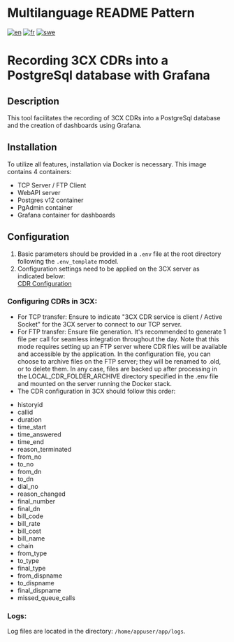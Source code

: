 # Multilanguage README Pattern
[![en](https://img.shields.io/badge/lang-en-red.svg)](https://github.com/dorel14/3CX-Cdr-Tcp-Server/blob/master/README.md)
[![fr](https://img.shields.io/badge/lang-fr-green.svg)](https://github.com/dorel14/3CX-Cdr-Tcp-Server/blob/master/README.fr.md)
[![swe](https://img.shields.io/badge/lang-swe-blue.svg)](https://github.com/dorel14/3CX-Cdr-Tcp-Server/blob/master/README.swe.md)
# Recording 3CX CDRs into a PostgreSql database with Grafana

## Description
This tool facilitates the recording of 3CX CDRs into a PostgreSql database and the creation of dashboards using Grafana.

## Installation
To utilize all features, installation via Docker is necessary. This image contains 4 containers:
- TCP Server / FTP Client
- WebAPI server
- Postgres v12 container
- PgAdmin container
- Grafana container for dashboards

## Configuration
1. Basic parameters should be provided in a `.env` file at the root directory following the `.env_template` model.
2. Configuration settings need to be applied on the 3CX server as indicated below:
</br><a href="https://www.3cx.com/docs/cdr-call-data-records">CDR Configuration</a>

### Configuring CDRs in 3CX:
- For TCP transfer: Ensure to indicate "3CX CDR service is client / Active Socket" for the 3CX server to connect to our TCP server.
- For FTP transfer: Ensure file generation. It's recommended to generate 1 file per call for seamless integration throughout the day. Note that this mode requires setting up an FTP server where CDR files will be available and accessible by the application. In the configuration file, you can choose to archive files on the FTP server; they will be renamed to .old, or to delete them. In any case, files are backed up after processing in the LOCAL_CDR_FOLDER_ARCHIVE directory specified in the .env file and mounted on the server running the Docker stack.
- The CDR configuration in 3CX should follow this order:
<ul>
<li>historyid</li>
<li>callid</li>
<li>duration</li>
<li>time_start</li>
<li>time_answered</li>
<li>time_end</li>
<li>reason_terminated</li>
<li>from_no</li>
<li>to_no</li>
<li>from_dn</li>
<li>to_dn</li>
<li>dial_no</li>
<li>reason_changed</li>
<li>final_number</li>
<li>final_dn</li>
<li>bill_code</li>
<li>bill_rate</li>
<li>bill_cost</li>
<li>bill_name</li>
<li>chain</li>
<li>from_type</li>
<li>to_type</li>
<li>final_type</li>
<li>from_dispname</li>
<li>to_dispname</li>
<li>final_dispname</li>
<li>missed_queue_calls</li>
</ul>

### Logs:
Log files are located in the directory: `/home/appuser/app/logs`.
